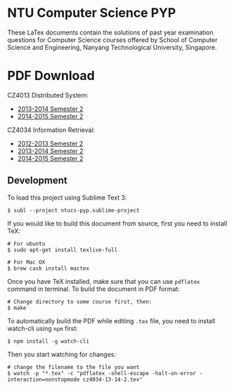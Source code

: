 # NTU Computer Science PYP

These LaTex documents contain the solutions of past year examination questions for Computer Science courses offered by School of Computer Science and Engineering, Nanyang Technological University, Singapore. 

# PDF Download

CZ4013 Distributed System:

- [2013-2014 Semester 2](https://github.com/Andyccs/ntucs-pyp/releases/download/v0.9/cz4013-13-14-2.pdf)
- [2014-2015 Semester 2](https://github.com/Andyccs/ntucs-pyp/releases/download/v0.9/cz4013-14-15-2.pdf)

CZ4034 Information Retrieval:

- [2012-2013 Semester 2](https://github.com/Andyccs/ntucs-pyp/releases/download/v0.9/cz4034-12-13-2.pdf)
- [2013-2014 Semester 2](https://github.com/Andyccs/ntucs-pyp/releases/download/v0.9/cz4034-13-14-2.pdf)
- [2014-2015 Semester 2](https://github.com/Andyccs/ntucs-pyp/releases/download/v0.9/cz4034-14-15-2.pdf)

## Development

To load this project using Sublime Text 3:

```Shell
$ subl --project ntucs-pyp.sublime-project
```

If you would like to build this document from source, first you need to install TeX:

```Shell
# For ubuntu
$ sudo apt-get install texlive-full

# For Mac OX
$ brew cask install mactex
```

Once you have TeX installed, make sure that you can use `pdflatex` command in terminal. To build the document in PDF format:

```Shell
# Change directory to some course first, then:
$ make
```

To automatically build the PDF while editing `.tex` file, you need to install watch-cli using `npm` first:

```Shell
$ npm install -g watch-cli
```

Then you start watching for changes:

```Shell
# change the filename to the file you want
$ watch -p "*.tex" -c "pdflatex -shell-escape -halt-on-error -interaction=nonstopmode cz4034-13-14-2.tex"
```
